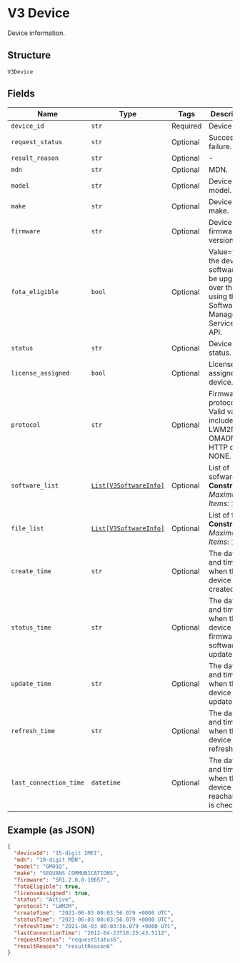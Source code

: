 
# V3 Device

Device information.

## Structure

`V3Device`

## Fields

| Name | Type | Tags | Description |
|  --- | --- | --- | --- |
| `device_id` | `str` | Required | Device IMEI. |
| `request_status` | `str` | Optional | Success or failure. |
| `result_reason` | `str` | Optional | - |
| `mdn` | `str` | Optional | MDN. |
| `model` | `str` | Optional | Device model. |
| `make` | `str` | Optional | Device make. |
| `firmware` | `str` | Optional | Device firmware version. |
| `fota_eligible` | `bool` | Optional | Value=true if the device software can be upgraded over the air using the Software Management Services API. |
| `status` | `str` | Optional | Device status. |
| `license_assigned` | `bool` | Optional | License assigned device. |
| `protocol` | `str` | Optional | Firmware protocol. Valid values include: LWM2M, OMADM, HTTP or NONE. |
| `software_list` | [`List[V3SoftwareInfo]`](../../doc/models/v3-software-info.md) | Optional | List of sofware.<br>**Constraints**: *Maximum Items*: `1000` |
| `file_list` | [`List[V3SoftwareInfo]`](../../doc/models/v3-software-info.md) | Optional | List of files.<br>**Constraints**: *Maximum Items*: `1000` |
| `create_time` | `str` | Optional | The date and time of when the device is created. |
| `status_time` | `str` | Optional | The date and time of when the device firmware or software is updated. |
| `update_time` | `str` | Optional | The date and time of when the device is updated. |
| `refresh_time` | `str` | Optional | The date and time of when the device is refreshed. |
| `last_connection_time` | `datetime` | Optional | The date and time of when the device reachability is checked. |

## Example (as JSON)

```json
{
  "deviceId": "15-digit IMEI",
  "mdn": "10-digit MDN",
  "model": "GM01Q",
  "make": "SEQUANS COMMUNICATIONS",
  "firmware": "SR1.2.0.0-10657",
  "fotaEligible": true,
  "licenseAssigned": true,
  "status": "Active",
  "protocol": "LWM2M",
  "createTime": "2021-06-03 00:03:56.079 +0000 UTC",
  "statusTime": "2021-06-03 00:03:56.079 +0000 UTC",
  "refreshTime": "2021-06-03 00:03:56.079 +0000 UTC",
  "lastConnectionTime": "2012-04-23T18:25:43.511Z",
  "requestStatus": "requestStatus6",
  "resultReason": "resultReason6"
}
```

